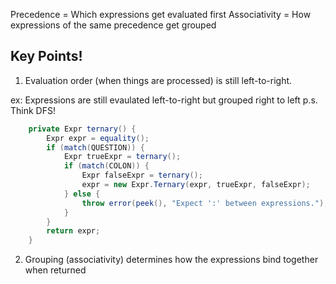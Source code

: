 Precedence = Which expressions get evaluated first
Associativity = How expressions of the same precedence get grouped 

## Key Points!

1. Evaluation order (when things are processed) is still left-to-right.

ex: Expressions are still evaulated left-to-right but grouped right to left
p.s. Think DFS!
```java
    private Expr ternary() {
        Expr expr = equality();
        if (match(QUESTION)) {
            Expr trueExpr = ternary();
            if (match(COLON)) {
                Expr falseExpr = ternary();
                expr = new Expr.Ternary(expr, trueExpr, falseExpr);
            } else {
                throw error(peek(), "Expect ':' between expressions.");
            }
        }
        return expr;
    }
```
2. Grouping (associativity) determines how the expressions bind together when returned
